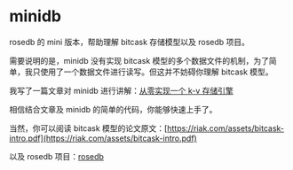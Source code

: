 # minidb
rosedb 的 mini 版本，帮助理解 bitcask 存储模型以及 rosedb 项目。

需要说明的是，minidb 没有实现  bitcask 模型的多个数据文件的机制，为了简单，我只使用了一个数据文件进行读写。但这并不妨碍你理解 bitcask 模型。

我写了一篇文章对 minidb 进行讲解：[从零实现一个 k-v 存储引擎](https://mp.weixin.qq.com/s/s8s6VtqwdyjthR6EtuhnUA)

相信结合文章及 minidb 的简单的代码，你能够快速上手了。

当然，你可以阅读 bitcask 模型的论文原文：[https://riak.com/assets/bitcask-intro.pdf](https://riak.com/assets/bitcask-intro.pdf)

以及 rosedb 项目：[rosedb](https://github.com/roseduan/rosedb)